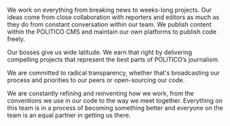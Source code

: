 We work on everything from breaking news to weeks-long projects. Our ideas come from close collaboration with reporters and editors as much as they do from constant conversation within our team. We publish content within the POLITICO CMS and maintain our own platforms to publish code freely.

Our bosses give us wide latitude. We earn that right by delivering compelling projects that represent the best parts of POLITICO’s journalism.

We are committed to radical transparency, whether that's broadcasting our process and priorities to our peers or open-sourcing our code.

We are constantly refining and reinventing how we work, from the conventions we use in our code to the way we meet together. Everything on this team is in a process of becoming something better and everyone on the team is an equal partner in getting us there.
